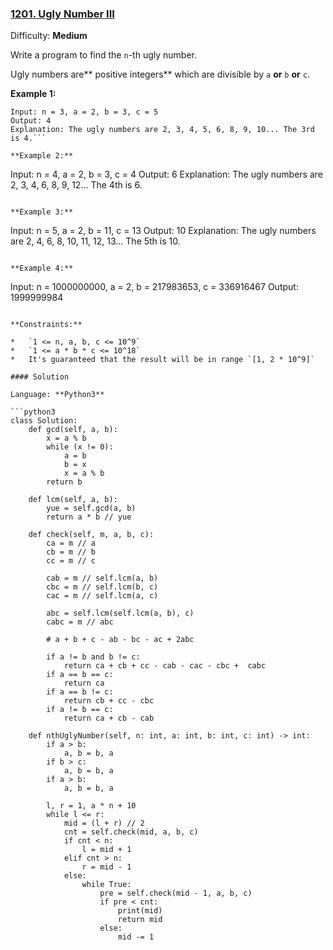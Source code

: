 ### [1201\. Ugly Number III](https://leetcode.com/contest/weekly-contest-155/problems/ugly-number-iii/)

Difficulty: **Medium**

Write a program to find the `n`-th ugly number.

Ugly numbers are** positive integers** which are divisible by `a` **or** `b` **or** `c`.

**Example 1:**

```
Input: n = 3, a = 2, b = 3, c = 5
Output: 4
Explanation: The ugly numbers are 2, 3, 4, 5, 6, 8, 9, 10... The 3rd is 4.```

**Example 2:**

```
Input: n = 4, a = 2, b = 3, c = 4
Output: 6
Explanation: The ugly numbers are 2, 3, 4, 6, 8, 9, 12... The 4th is 6.
```

**Example 3:**

```
Input: n = 5, a = 2, b = 11, c = 13
Output: 10
Explanation: The ugly numbers are 2, 4, 6, 8, 10, 11, 12, 13... The 5th is 10.
```

**Example 4:**

```
Input: n = 1000000000, a = 2, b = 217983653, c = 336916467
Output: 1999999984
```

**Constraints:**

*   `1 <= n, a, b, c <= 10^9`
*   `1 <= a * b * c <= 10^18`
*   It's guaranteed that the result will be in range `[1, 2 * 10^9]`

#### Solution

Language: **Python3**

```python3
class Solution:
    def gcd(self, a, b):
        x = a % b
        while (x != 0):
            a = b
            b = x
            x = a % b
        return b
​
    def lcm(self, a, b):
        yue = self.gcd(a, b)
        return a * b // yue
​
    def check(self, m, a, b, c):
        ca = m // a
        cb = m // b
        cc = m // c
​
        cab = m // self.lcm(a, b)
        cbc = m // self.lcm(b, c)
        cac = m // self.lcm(a, c)
​
        abc = self.lcm(self.lcm(a, b), c)
        cabc = m // abc
​
        # a + b + c - ab - bc - ac + 2abc
​
        if a != b and b != c:
            return ca + cb + cc - cab - cac - cbc +  cabc
        if a == b == c:
            return ca
        if a == b != c:
            return cb + cc - cbc
        if a != b == c:
            return ca + cb - cab
​
    def nthUglyNumber(self, n: int, a: int, b: int, c: int) -> int:
        if a > b:
            a, b = b, a
        if b > c:
            a, b = b, a
        if a > b:
            a, b = b, a
​
        l, r = 1, a * n + 10
        while l <= r:
            mid = (l + r) // 2
            cnt = self.check(mid, a, b, c)
            if cnt < n:
                l = mid + 1
            elif cnt > n:
                r = mid - 1
            else:
                while True:
                    pre = self.check(mid - 1, a, b, c)
                    if pre < cnt:
                        print(mid)
                        return mid
                    else:
                        mid -= 1
​
​
```
